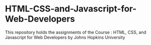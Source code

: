 # HTML-CSS-and-Javascript-for-Web-Developers
This repository holds the assignments of the Course : HTML, CSS, and Javascript for Web Developers by Johns Hopkins University
